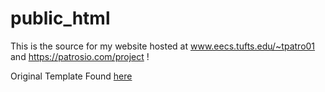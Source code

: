 # public_html

This is the source for my website hosted at www.eecs.tufts.edu/~tpatro01 and https://patrosio.com/project !

Original Template Found [here](https://inovatik.com/nico-portfolio-website-bootstrap-html-template.html)

